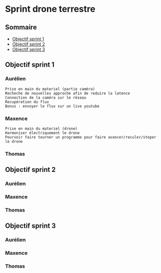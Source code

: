 # Sprint drone terrestre

## Sommaire

* [Objectif sprint 1](#sprint1)
* [Objectif sprint 2](#sprint2)
* [Objectif sprint 3](#sprint3)

<a name="sprint1"></a>
## Objectif sprint 1

### Aurélien

    Prise en main du materiel (partie caméra)
    Recheche de nouvelles approche afin de reduire la latence
    Connection de la caméra sur le réseau
    Recupération du flux
    Bonus : envoyer le flux sur un live youtube

### Maxence
    
    Prise en main du materiel (drone)
    Harmoniser électriquement le drone
    Pourvoir faire tourner un programme pour faire avancer/reculer/stoper le drone 


### Thomas


<a name="sprint2"></a>
## Objectif sprint 2

### Aurélien



### Maxence



### Thomas


<a name="sprint3"></a>
## Objectif sprint 3

### Aurélien



### Maxence



### Thomas


